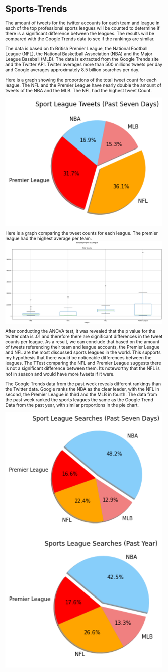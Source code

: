 # Sports-Trends

The amount of tweets for the twitter accounts for each team and league in each of the top professional sports leagues will be counted to determine if there is a significant difference between the leagues. The results will be compared with the Google Trends data to see if the rankings are similar.

The data is based on th British Premier League, the National Football League (NFL), the National Basketball Association (NBA) and the Major League Baseball (MLB). The data is extracted from the Google Trends site and the Twitter API. Twitter averages more than 500 millions tweets per day and Google averages approximately 8.5 billion searches per day. 

Here is a graph showing the proportions of the total tweet count for each league. The NFL and the Premier League have nearly double the amount of tweets of the NBA and the MLB. The NFL had the highest tweet Count. 

<img align="center" src="Graphs/Tweet League %25.png" width="500" />

Here is a graph comparing the tweet counts for each league. The premier league had the highest average per team.
<img align="center" src="Graphs/Tweet Histogram.png" width="500" />

After conducting the ANOVA test, it was revealed that the p value for the twitter data is .01 and therefore there are significant differences in the tweet counts per league. As a result, we can conclude that based on the amount of tweets referencing their team and league accounts, the Premier League and NFL are the most discussed sports leagues in the world. This supports my hypothesis that there would be noticeable differences between the leagues. The TTest comparing the NFL and Premier League suggests there is not a significant difference between them. Its noteworthy that the NFL is not in season and would have more tweets if it were.

The Google Trends data from the past week reveals different rankings than the Twitter data. Google ranks the NBA as the clear leader, with the NFL in second, the Premier League in third and the MLB in fourth. The data from the past week ranked the sports leagues the same as the Google Trend Data from the past year, with similar proportions in the pie chart.

<img align="center" src="Graphs/League Google Searches Week.png" width="500" />

<img align="center" src="Graphs/League Google Searches Year.png" width="500" />
